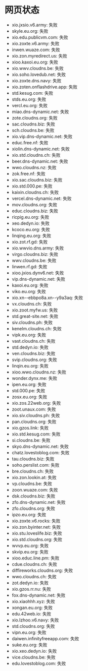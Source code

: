 # 网页状态
- xio.jxsio.v6.army: 失败
- skyle.eu.org: 失败
- xio.edu.publicvm.com: 失败
- xio.zoxte.v6.army: 失败
- inwen.wuaze.com: 失败
- xio.zon.myredirect.us: 失败
- xioo.kaxoi.eu.org: 失败
- xio.wwv.cloudns.be: 失败
- xio.soho.lovedub.net: 失败
- xio.zoxte.dns.navy: 失败
- xio.zoten.onflashdrive.app: 失败
- std.kesug.com: 失败
- stds.eu.org: 失败
- vercl.eu.org: 失败
- miao.dns-dynamic.net: 失败
- zote.cloudns.org: 失败
- sac.cloudns.biz: 失败
- sch.cloudns.be: 失败
- xio.vip.dns-dynamic.net: 失败
- educ.free.nf: 失败
- xiolin.dns-dynamic.net: 失败
- xio.std.cloudns.ch: 失败
- beer.dns-dynamic.net: 失败
- wwo.cloudns.nz: 失败
- zok.free.nf: 失败
- xio.sac.cloudns.biz: 失败
- xio.std.000.pe: 失败
- kaixin.cloudns.ch: 失败
- vercel.dns-dynamic.net: 失败
- mov.cloudns.org: 失败
- educ.cloudns.biz: 失败
- ricpig.eu.org: 失败
- xeo.dedyn.io: 失败
- kcoco.eu.org: 失败
- linqing.eu.org: 失败
- xio.zot.rf.gd: 失败
- xio.wwvio.dns.army: 失败
- virgo.cloudns.biz: 失败
- wwv.cloudns.be: 失败
- linwen.rf.gd: 失败
- xioo.jxios.dynv6.net: 失败
- vip.dns-dynamic.net: 失败
- kaxoi.eu.org: 失败
- viko.eu.org: 失败
- xio.xn--ebbpo8a.xn--y9a3aq: 失败
- vx.cloudns.ch: 失败
- xio.zoot.myfw.us: 失败
- std.great-site.net: 失败
- siv.cloudns.ph: 失败
- kenelm.cloudns.ch: 失败
- vipk.eu.org: 失败
- vast.cloudns.ch: 失败
- std.dedyn.io: 失败
- ven.cloudns.biz: 失败
- svip.cloudns.org: 失败
- linqin.eu.org: 失败
- xioo.wwo.cloudns.nz: 失败
- wonder.dynx.me: 失败
- ipen.eu.org: 失败
- std.000.pe: 失败
- zosx.eu.org: 失败
- xio.zos.22web.org: 失败
- zoot.unaux.com: 失败
- xio.siv.cloudns.ph: 失败
- pan.cloudns.org: 失败
- xio.gzos.link: 失败
- xio.std.kesug.com: 失败
- si.cloudns.be: 失败
- skyo.dns-dynamic.net: 失败
- chatz.lovestoblog.com: 失败
- tau.cloudns.biz: 失败
- soho.perslist.com: 失败
- bre.cloudns.ch: 失败
- xio.zon.lookin.at: 失败
- vp.cloudns.be: 失败
- zoon.wuaze.com: 失败
- dsk.cloudns.biz: 失败
- zfo.dns-dynamic.net: 失败
- zfo.cloudns.org: 失败
- ipzo.eu.org: 失败
- xio.zoxte.v6.rocks: 失败
- xio.zon.byinter.net: 失败
- xio.stu.loveslife.biz: 失败
- xio.std.cloudns.org: 失败
- wvvp.eu.org: 失败
- skvip.eu.org: 失败
- xioo.educ.line.pm: 失败
- cdue.cloudns.ch: 失败
- diffireworks.cloudns.org: 失败
- wwo.cloudns.ch: 失败
- zot.dedyn.io: 失败
- xio.gzos.rr.nu: 失败
- fox.dns-dynamic.net: 失败
- xio.xiaohhh.xyz: 失败
- xongan.eu.org: 失败
- edu.42web.io: 失败
- xio.lzhoo.v6.navy: 失败
- std.cloudns.org: 失败
- vipn.eu.org: 失败
- daiwen.infinityfreeapp.com: 失败
- suke.eu.org: 失败
- xio.xeo.dedyn.io: 失败
- vice.cloudns.be: 失败
- edu.lovestoblog.com: 失败
